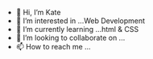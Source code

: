 - 👋 Hi, I’m Kate
- 👀 I’m interested in ...Web Development
- 🌱 I’m currently learning ...html & CSS
- 💞️ I’m looking to collaborate on ...
- 📫 How to reach me ...

<!---
Marshwiggle1/Marshwiggle1 is a ✨ special ✨ repository because its `README.md` (this file) appears on your GitHub profile.
You can click the Preview link to take a look at your changes.
--->
